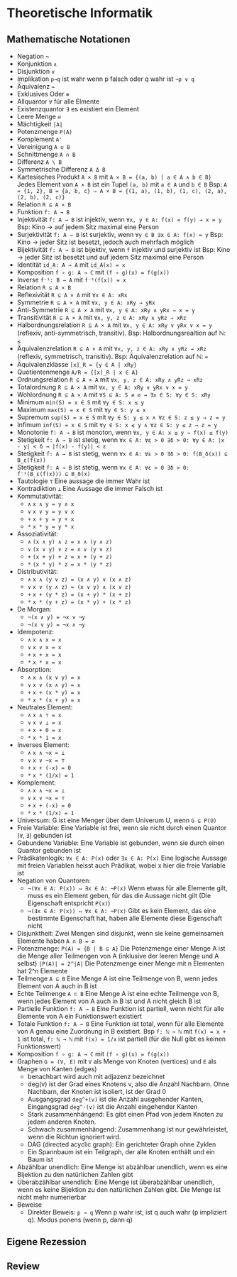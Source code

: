 # Theoretische Informatik

## Mathematische Notationen
* Negation `¬`
* Konjunktion `∧`
* Disjunktion `∨`
* Implikation `p→q` ist wahr wenn p falsch oder q wahr ist `¬p ∨ q`
* Äquivalenz `↔`
* Exklusives Oder `⊕`
* Allquantor `∀` für alle Elmente
* Existenzquantor `∃` es existiert ein Element
* Leere Menge `∅`
* Mächtigkeit `|A|`
* Potenzmenge `P(A)`
* Komplement `A'`
* Vereinigung `A ∪ B`
* Schnittmenge `A ∩ B`
* Differenz `A \ B`
* Symmetrische Differenz `A Δ B`
* Kartesisches Produkt `A × B` mit `A × B = {(a, b) | a ∈ A ∧ b ∈ B}` Jedes Element von `A × B` ist ein Tupel `(a, b)` mit `a ∈ A` und `b ∈ B` Bsp: `A = {1, 2}, B = {a, b, c} ⇒ A × B = {(1, a), (1, b), (1, c), (2, a), (2, b), (2, c)}`
* Relation `R ⊆ A × B`
* Funktion `f: A → B`
* Injektivität `f: A → B` ist injektiv, wenn `∀x, y ∈ A: f(x) = f(y) → x = y` Bsp: Kino -> auf jedem Sitz maximal eine Person
* Surjektivität `f: A → B` ist surjektiv, wenn `∀y ∈ B ∃x ∈ A: f(x) = y` Bsp: Kino -> jeder Sitz ist besetzt, jedoch auch mehrfach möglich
* Bijektivität `f: A → B` ist bijektiv, wenn `f` injektiv und surjektiv ist Bsp: Kino -> jeder Sitz ist besetzt und auf jedem Sitz maximal eine Person
* Identität `id_A: A → A` mit `id_A(x) = x`
* Komposition `f ∘ g: A → C` mit `(f ∘ g)(x) = f(g(x))`
* Inverse `f⁻¹: B → A` mit `f⁻¹(f(x)) = x`
* Relation `R ⊆ A × B`
* Reflexivität `R ⊆ A × A` mit `∀x ∈ A: xRx`
* Symmetrie `R ⊆ A × A` mit `∀x, y ∈ A: xRy → yRx`
* Anti-Symmetrie `R ⊆ A × A` mit `∀x, y ∈ A: xRy ∧ yRx → x = y`
* Transitivität `R ⊆ A × A` mit `∀x, y, z ∈ A: xRy ∧ yRz → xRz`
* Halbordnungsrelation `R ⊆ A × A` mit `∀x, y ∈ A: xRy ∨ yRx ∨ x = y` (reflexiv, anti-symmetrisch, transitiv). Bsp: Halbordnungsrealtion auf ℕ: `≤`
* Äquivalenzrelation `R ⊆ A × A` mit `∀x, y, z ∈ A: xRy ∧ yRz → xRz` (reflexiv, symmetrisch, transitiv). Bsp: Äquivalenzrelation auf ℕ: `=`
* Äquivalenzklasse `[x]_R = {y ∈ A | xRy}`
* Quotientenmenge `A/R = {[x]_R | x ∈ A}`
* Ordnungsrelation `R ⊆ A × A` mit `∀x, y, z ∈ A: xRy ∧ yRz → xRz`
* Totalordnung `R ⊆ A × A` mit `∀x, y ∈ A: xRy ∨ yRx ∨ x = y`
* Wohlordnung `R ⊆ A × A` mit `∀S ⊆ A: S ≠ ∅ → ∃x ∈ S: ∀y ∈ S: xRy`
* Minimum `min(S) = x ∈ S` mit `∀y ∈ S: x ≤ y`
* Maximum `max(S) = x ∈ S` mit `∀y ∈ S: y ≤ x`
* Supremum `sup(S) = x ∈ S` mit `∀y ∈ S: y ≤ x ∧ ∀z ∈ S: z ≤ y → z = y`
* Infimum `inf(S) = x ∈ S` mit `∀y ∈ S: x ≤ y ∧ ∀z ∈ S: y ≤ z → z = y`
* Monotonie `f: A → B` ist monoton, wenn `∀x, y ∈ A: x ≤ y → f(x) ≤ f(y)`
* Stetigkeit `f: A → B` ist stetig, wenn `∀x ∈ A: ∀ε > 0 ∃δ > 0: ∀y ∈ A: |x - y| < δ → |f(x) - f(y)| < ε`
* Stetigkeit `f: A → B` ist stetig, wenn `∀x ∈ A: ∀ε > 0 ∃δ > 0: f(B_δ(x)) ⊆ B_ε(f(x))`
* Stetigkeit `f: A → B` ist stetig, wenn `∀x ∈ A: ∀ε > 0 ∃δ > 0: f⁻¹(B_ε(f(x))) ⊆ B_δ(x)`
* Tautologie `⊤` Eine aussage die immer Wahr ist
* Kontradiktion `⊥` Eine Aussage die immer Falsch ist
* Kommutativität:
    * `∧` `x ∧ y = y ∧ x`
    * `∨` `x ∨ y = y ∨ x`
    * `+` `x + y = y + x`
    * `*` `x * y = y * x`
* Assoziativität:
    * `∧` `(x ∧ y) ∧ z = x ∧ (y ∧ z)`
    * `∨` `(x ∨ y) ∨ z = x ∨ (y ∨ z)`
    * `+` `(x + y) + z = x + (y + z)`
    * `*` `(x * y) * z = x * (y * z)`
* Distributivität:
    * `∧` `x ∧ (y ∨ z) = (x ∧ y) ∨ (x ∧ z)`
    * `∨` `x ∨ (y ∧ z) = (x ∨ y) ∧ (x ∨ z)`
    * `+` `x + (y * z) = (x + y) * (x + z)`
    * `*` `x * (y + z) = (x * y) + (x * z)`
* De Morgan:
    * `¬(x ∧ y) = ¬x ∨ ¬y`
    * `¬(x ∨ y) = ¬x ∧ ¬y`
* Idempotenz:
    * `∧` `x ∧ x = x`
    * `∨` `x ∨ x = x`
    * `+` `x + x = x`
    * `*` `x * x = x`
* Absorption:
    * `∧` `x ∧ (x ∨ y) = x`
    * `∨` `x ∨ (x ∧ y) = x`
    * `+` `x + (x * y) = x`
    * `*` `x * (x + y) = x`
* Neutrales Element:
    * `∧` `x ∧ ⊤ = x`
    * `∨` `x ∨ ⊥ = x`
    * `+` `x + 0 = x`
    * `*` `x * 1 = x`
* Inverses Element:
    * `∧` `x ∧ ¬x = ⊥`
    * `∨` `x ∨ ¬x = ⊤`
    * `+` `x + (-x) = 0`
    * `*` `x * (1/x) = 1`
* Komplement:
    * `∧` `x ∧ ¬x = ⊥`
    * `∨` `x ∨ ¬x = ⊤`
    * `+` `x + (-x) = 0`
    * `*` `x * (1/x) = 1`
* Universum: G ist eine Menger über dem Univerum U, wenn `G ⊆ P(U)`
* Freie Variable: Eine Variable ist frei, wenn sie nicht durch einen Quantor (`∀`, `∃`) gebunden ist
* Gebundene Variable: Eine Variable ist gebunden, wenn sie durch einen Quantor gebunden ist
* Prädikatenlogik: `∀x ∈ A: P(x)` oder `∃x ∈ A: P(x)` Eine logische Aussage mit freien Variablen heisst auch Prädikat, wobei x hier die freie Variable ist
* Negation von Quantoren:
    * `¬(∀x ∈ A: P(x)) ⇔ ∃x ∈ A: ¬P(x)` Wenn etwas für alle Elemente gilt, muss es ein Element geben, für das die Aussage nicht gilt (Die Eigenschaft entspricht `P(x)`)
    * `¬(∃x ∈ A: P(x)) ⇔ ∀x ∈ A: ¬P(x)` Gibt es kein Element, das eine bestimmte Eigenschaft hat, haben alle Elemente diese Eigenschaft nicht
* Disjunktheit: Zwei Mengen sind disjunkt, wenn sie keine gemeinsamen Elemente haben `A ∩ B = ∅`
* Potenzmenge: `P(A) = {B | B ⊆ A}` Die Potenzmenge einer Menge A ist die Menge aller Teilmengen von A (inklusive der leeren Menge und A selbst) `|P(A)| = 2^|A|` Die Potenzmenge einer Menge mit n Elementen hat 2^n Elemente 
* Teilmenge `A ⊆ B` Eine Menge A ist eine Teilmenge von B, wenn jedes Element von A auch in B ist
* Echte Teilmenge `A ⊂ B` Eine Menge A ist eine echte Teilmenge von B, wenn jedes Element von A auch in B ist und A nicht gleich B ist
* Partielle Funktion `f: A → B` Eine Funktion ist partiell, wenn nicht für alle Elemente von A ein Funktionswert existiert
* Totale Funktion `f: A → B` Eine Funktion ist total, wenn für alle Elemente von A genau eine Zuordnung in B existiert. Bsp `f: ℕ → ℕ` mit `f(x) = x + 1` ist total, `f: ℕ → ℕ` mit `f(x) = 1/x` ist partiell (für die Null gibt es keinen Funktionswert)
* Komposition `f ∘ g: A → C` mit `(f ∘ g)(x) = f(g(x))`
* Graphen `G = (V, E)` mit `V` als Menge von Knoten (vertices) und `E` als Menge von Kanten (edges)
    * benachbart wird auch mit adjazenz bezeichnet
    * deg(v) ist der Grad eines Knotens v, also die Anzahl Nachbarn. Ohne Nachbarn, der Knoten ist isoliert, ist der Grad 0
    * Ausgangsgrad `deg^+(v)` ist die Anzahl ausgehender Kanten, Eingangsgrad `deg^-(v)` ist die Anzahl eingehender Kanten
    * Stark zusammenhängend: Es gibt einen Pfad von jedem Knoten zu jedem anderen Knoten.
    * Schwach zusammenhängend: Zusammenhang ist nur gewährleistet, wenn die Richtun ignoriert wird.
    * DAG (directed acyclic graph): Ein gerichteter Graph ohne Zyklen
    * Ein Spannbaum ist ein Teilgraph, der alle Knoten enthält und ein Baum ist
* Abzählbar unendlich: Eine Menge ist abzählbar unendlich, wenn es eine Bijektion zu den natürlichen Zahlen gibt
* Überabzählbar unendlich: Eine Menge ist überabzählbar unendlich, wenn es keine Bijektion zu den natürlichen Zahlen gibt. Die Menge ist nicht mehr numerierbar
* Beweise
    * Direkter Beweis: `p → q` Wenn p wahr ist, ist q auch wahr (p impliziert q). Modus ponens (wenn p, dann q)

## Eigene Rezession

## Review
